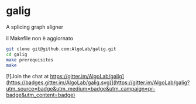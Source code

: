 # galig

A splicing graph aligner

il Makefile non è aggiornato

```bash
git clone git@github.com:AlgoLab/galig.git
cd galig
make prerequisites
make
```

[![Join the chat at https://gitter.im/AlgoLab/galig](https://badges.gitter.im/AlgoLab/galig.svg)](https://gitter.im/AlgoLab/galig?utm_source=badge&utm_medium=badge&utm_campaign=pr-badge&utm_content=badge)
